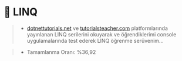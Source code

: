 # 🚧 LINQ

> - [dotnettutorials.net](https://dotnettutorials.net/course/linq/) ve [tutorialsteacher.com](https://www.tutorialsteacher.com/linq) platformlarında yayınlanan LINQ serilerini okuyarak ve öğrendiklerimi console uygulamalarında test ederek LINQ öğrenme serüvenim...

> - Tamamlanma Oranı: %36,92